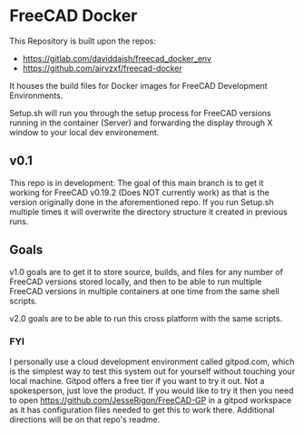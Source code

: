 # FreeCAD Docker

This Repository is built upon the repos: 
- https://gitlab.com/daviddaish/freecad_docker_env
- https://github.com/airvzxf/freecad-docker
  

It houses the build files for Docker images for FreeCAD Development Environments.

Setup.sh will run you through the setup process for FreeCAD versions running in the container (Server) and forwarding the display through X window to your local dev environement.

## v0.1

This repo is in development: The goal of this main branch is to get it working for FreeCAD v0.19.2 (Does NOT currently work) as that is the version originally done in the aforementioned repo. If you run Setup.sh multiple times it will overwrite the directory structure it created in previous runs.

## Goals

v1.0 goals are to get it to store source, builds, and files for any number of FreeCAD versions stored locally, and then to be able to run multiple FreeCAD versions in multiple containers at one time from the same shell scripts.

v2.0 goals are to be able to run this cross platform with the same scripts.  
  
    



### FYI

I personally use a cloud development environment called gitpod.com, which is the simplest way to test this system out for yourself without touching your local machine. Gitpod offers a free tier if you want to try it out. Not a spokesperson, just love the product. If you would like to try it then you need to open https://github.com/JesseRigon/FreeCAD-GP in a gitpod workspace as it has configuration files needed to get this to work there. Additional directions will be on that repo's readme.
